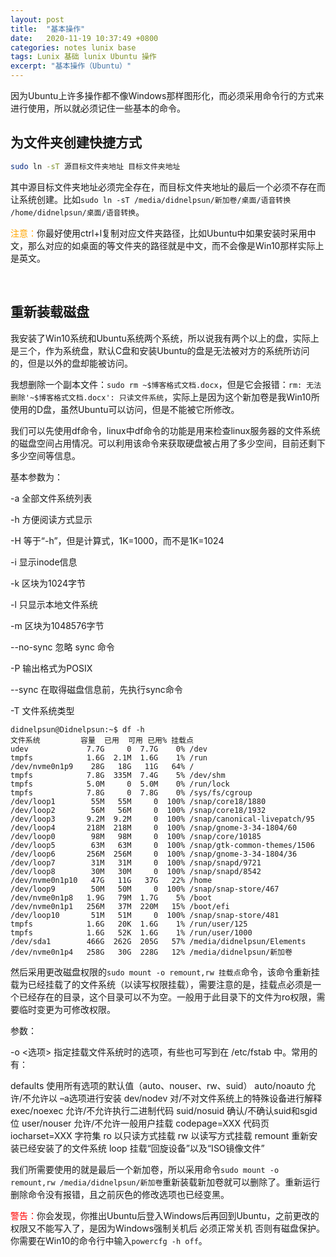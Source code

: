 ```yaml
---
layout: post
title:  "基本操作"
date:   2020-11-19 10:37:49 +0800
categories: notes lunix base
tags: Lunix 基础 lunix Ubuntu 操作
excerpt: "基本操作（Ubuntu）"
---
```


因为Ubuntu上许多操作都不像Windows那样图形化，而必须采用命令行的方式来进行使用，所以就必须记住一些基本的命令。

## 为文件夹创建快捷方式

```bash
sudo ln -sT 源目标文件夹地址 目标文件夹地址
```

其中源目标文件夹地址必须完全存在，而目标文件夹地址的最后一个必须不存在而让系统创建。比如`sudo ln -sT /media/didnelpsun/新加卷/桌面/语音转换 /home/didnelpsun/桌面/语音转换`。

<span style="color:orange">注意：</span>你最好使用ctrl+l复制对应文件夹路径，比如Ubuntu中如果安装时采用中文，那么对应的如桌面的等文件夹的路径就是中文，而不会像是Win10那样实际上是英文。

&emsp;

## 重新装载磁盘

我安装了Win10系统和Ubuntu系统两个系统，所以说我有两个以上的盘，实际上是三个，作为系统盘，默认C盘和安装Ubuntu的盘是无法被对方的系统所访问的，但是以外的盘却能被访问。

我想删除一个副本文件：`sudo rm ~$博客格式文档.docx`，但是它会报错：`rm: 无法删除'~$博客格式文档.docx': 只读文件系统`，实际上是因为这个新加卷是我Win10所使用的D盘，虽然Ubuntu可以访问，但是不能被它所修改。

我们可以先使用df命令，linux中df命令的功能是用来检查linux服务器的文件系统的磁盘空间占用情况。可以利用该命令来获取硬盘被占用了多少空间，目前还剩下多少空间等信息。

基本参数为：

-a 全部文件系统列表

-h 方便阅读方式显示

-H 等于“-h”，但是计算式，1K=1000，而不是1K=1024

-i 显示inode信息

-k 区块为1024字节

-l 只显示本地文件系统

-m 区块为1048576字节

--no-sync 忽略 sync 命令

-P 输出格式为POSIX

--sync 在取得磁盘信息前，先执行sync命令

-T 文件系统类型

```shell
didnelpsun@Didnelpsun:~$ df -h
文件系统         容量  已用  可用 已用% 挂载点
udev             7.7G     0  7.7G    0% /dev
tmpfs            1.6G  2.1M  1.6G    1% /run
/dev/nvme0n1p9    28G   18G   11G   64% /
tmpfs            7.8G  335M  7.4G    5% /dev/shm
tmpfs            5.0M     0  5.0M    0% /run/lock
tmpfs            7.8G     0  7.8G    0% /sys/fs/cgroup
/dev/loop1        55M   55M     0  100% /snap/core18/1880
/dev/loop2        56M   56M     0  100% /snap/core18/1932
/dev/loop3       9.2M  9.2M     0  100% /snap/canonical-livepatch/95
/dev/loop4       218M  218M     0  100% /snap/gnome-3-34-1804/60
/dev/loop0        98M   98M     0  100% /snap/core/10185
/dev/loop5        63M   63M     0  100% /snap/gtk-common-themes/1506
/dev/loop6       256M  256M     0  100% /snap/gnome-3-34-1804/36
/dev/loop7        31M   31M     0  100% /snap/snapd/9721
/dev/loop8        30M   30M     0  100% /snap/snapd/8542
/dev/nvme0n1p10   47G   11G   37G   22% /home
/dev/loop9        50M   50M     0  100% /snap/snap-store/467
/dev/nvme0n1p8   1.9G   79M  1.7G    5% /boot
/dev/nvme0n1p1   256M   37M  220M   15% /boot/efi
/dev/loop10       51M   51M     0  100% /snap/snap-store/481
tmpfs            1.6G   20K  1.6G    1% /run/user/125
tmpfs            1.6G   52K  1.6G    1% /run/user/1000
/dev/sda1        466G  262G  205G   57% /media/didnelpsun/Elements
/dev/nvme0n1p4   258G   30G  228G   12% /media/didnelpsun/新加卷
```

然后采用更改磁盘权限的`sudo mount -o remount,rw 挂载点`命令，该命令重新挂载为已经挂载了的文件系统（以读写权限挂载），需要注意的是，挂载点必须是一个已经存在的目录，这个目录可以不为空。一般用于此目录下的文件为ro权限，需要临时变更为可修改权限。

参数：

-o <选项> 指定挂载文件系统时的选项，有些也可写到在 /etc/fstab 中。常用的有：

defaults 使用所有选项的默认值（auto、nouser、rw、suid）
auto/noauto 允许/不允许以 –a选项进行安装
dev/nodev 对/不对文件系统上的特殊设备进行解释
exec/noexec 允许/不允许执行二进制代码
suid/nosuid 确认/不确认suid和sgid位
user/nouser 允许/不允许一般用户挂载
codepage=XXX 代码页
iocharset=XXX 字符集
ro 以只读方式挂载
rw 以读写方式挂载
remount 重新安装已经安装了的文件系统
loop 挂载“回旋设备”以及“ISO镜像文件”

我们所需要使用的就是最后一个新加卷，所以采用命令`sudo mount -o remount,rw /media/didnelpsun/新加卷`重新装载新加卷就可以删除了。重新运行删除命令没有报错，且之前灰色的修改选项也已经变黑。

<span style="color:red">警告：</span>你会发现，你推出Ubuntu后登入Windows后再回到Ubuntu，之前更改的权限又不能写入了，是因为Windows强制关机后 必须正常关机 否则有磁盘保护。你需要在Win10的命令行中输入`powercfg -h off`。

